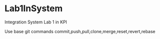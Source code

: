 # Lab1InSystem
Integration System Lab 1 in KPI

Use base git commands commit,push,pull,clone,merge,reset,revert,rebase
